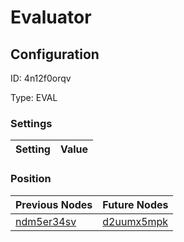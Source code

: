 # Evaluator
## Configuration
ID:  4n12f0orqv

Type: EVAL 


### Settings
| Setting | Value  |
| :------------------------ | ---------------------------------------- |
 




### Position
| Previous Nodes | Future Nodes |
| :------------- | ------------ |
| [ndm5er34sv](./ndm5er34sv.md) | [d2uumx5mpk](./d2uumx5mpk.md) |